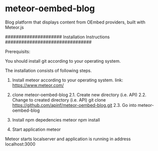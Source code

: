 # meteor-oembed-blog
Blog platform that displays content from OEmbed providers, built with Meteor.js

##################### Installation Instructions ################################


Prerequisits:

 You should install git according to your operating system.

 

The installation consists of following steps.

1. Install meteor according to your operating system.
   link: https://www.meteor.com/

2. clone meteor-oembed-blog
 2.1. Create new directory (i.e. API)
 2.2. Change to created directory (i.e. API) 
      git clone https://github.com/apinf/meteor-oembed-blog.git
 2.3. Go into meteor-oembed-blog
 
3. Install npm depedencies
   meteor npm install

4. Start application
   meteor

Meteor starts localserver and application is running in address localhost:3000
 